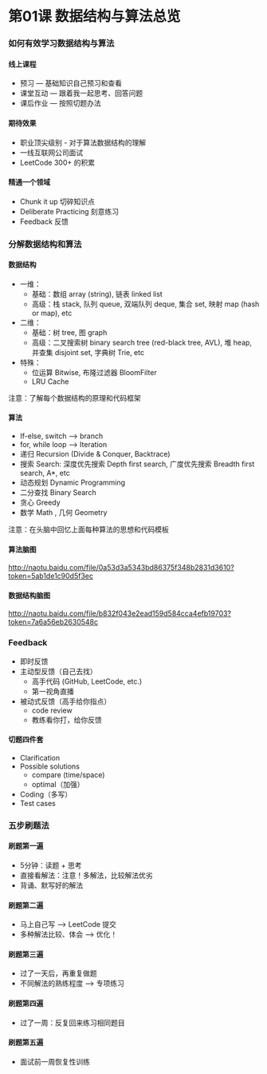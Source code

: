 # 第01课 数据结构与算法总览



### 如何有效学习数据结构与算法

#### 线上课程

- 预习 — 基础知识自己预习和查看
- 课堂互动 — 跟着我一起思考、回答问题
- 课后作业 — 按照切题办法

#### 期待效果

- 职业顶尖级别 - 对于算法数据结构的理解
- 一线互联网公司面试
- LeetCode 300+ 的积累

#### 精通一个领域

- Chunk it up 切碎知识点
- Deliberate Practicing 刻意练习
- Feedback 反馈



### 分解数据结构和算法

#### 数据结构

- 一维：
  - 基础：数组 array (string), 链表 linked list
  - 高级：栈 stack, 队列 queue, 双端队列 deque, 集合 set, 映射 map (hash or map), etc
- 二维：
  - 基础：树 tree, 图 graph
  - 高级：二叉搜索树 binary search tree (red-black tree, AVL), 堆 heap, 并查集 disjoint set, 字典树 Trie, etc
- 特殊：
  - 位运算 Bitwise, 布隆过滤器 BloomFilter
  - LRU Cache

注意：了解每个数据结构的原理和代码框架

#### 算法

- If-else, switch —> branch
- for, while loop —> Iteration
- 递归 Recursion (Divide & Conquer, Backtrace)
- 搜索 Search: 深度优先搜索 Depth first search, 广度优先搜索 Breadth first search, A*, etc
- 动态规划 Dynamic Programming
- 二分查找 Binary Search
- 贪心 Greedy
- 数学 Math , 几何 Geometry 

注意：在头脑中回忆上面每种算法的思想和代码模板

#### 算法脑图

http://naotu.baidu.com/file/0a53d3a5343bd86375f348b2831d3610?token=5ab1de1c90d5f3ec

#### 数据结构脑图

http://naotu.baidu.com/file/b832f043e2ead159d584cca4efb19703?token=7a6a56eb2630548c



### Feedback

- 即时反馈
- 主动型反馈（自己去找）
  - 高手代码 (GitHub, LeetCode, etc.)
  - 第一视角直播
- 被动式反馈（高手给你指点）
  - code review
  - 教练看你打，给你反馈

#### 切题四件套

- Clarification
- Possible solutions 
  - compare (time/space) 
  - optimal（加强）
- Coding（多写）
- Test cases



### 五步刷题法

#### 刷题第一遍

- 5分钟：读题 + 思考 
- 直接看解法：注意！多解法，比较解法优劣
- 背诵、默写好的解法

#### 刷题第二遍

- 马上自己写 —> LeetCode 提交
- 多种解法比较、体会 —> 优化！ 

#### 刷题第三遍

- 过了一天后，再重复做题
- 不同解法的熟练程度 —> 专项练习 

#### 刷题第四遍

- 过了一周：反复回来练习相同题目

#### 刷题第五遍

- 面试前一周恢复性训练 

